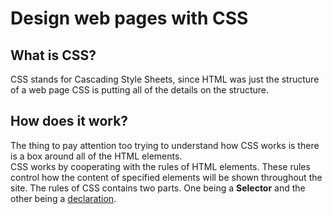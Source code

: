 


<body>
    <title>DISCUSSION_05</title>
        <h1>Design web pages with CSS</h1>
        <h2>What is CSS?</h2>
        CSS stands for Cascading Style Sheets, since HTML was just the structure of a web page CSS is putting all of the details on the structure.
        <h2>How does it work?</h2>
        The thing to pay attention too trying to understand how CSS works is there is a box around all of the HTML elements. <br>
        CSS works by cooperating with the rules of HTML elements. These rules control how the content of specified elements will be shown throughout the site.
        The rules of CSS contains two parts. One being a <b>Selector</b> and the other being a <u>declaration</u>.
</body>
